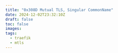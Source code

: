 ```yaml
---
title: "0x308D Mutual TLS, Singular CommonName"
date: 2024-12-02T23:32:10Z
draft: false
toc: false
images:
tags: 
  - traefik
  - mtls
---
```


